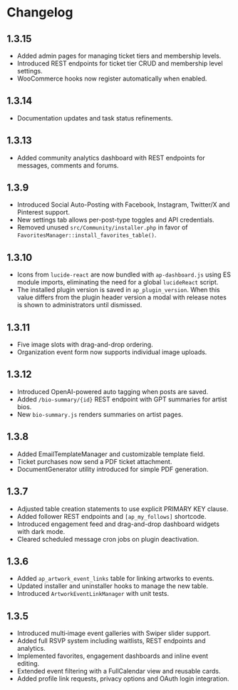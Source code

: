 # Changelog

## 1.3.15
- Added admin pages for managing ticket tiers and membership levels.
- Introduced REST endpoints for ticket tier CRUD and membership level settings.
- WooCommerce hooks now register automatically when enabled.

## 1.3.14
- Documentation updates and task status refinements.

## 1.3.13
- Added community analytics dashboard with REST endpoints for messages, comments and forums.

## 1.3.9
- Introduced Social Auto-Posting with Facebook, Instagram, Twitter/X and Pinterest support.
- New settings tab allows per-post-type toggles and API credentials.
- Removed unused `src/Community/installer.php` in favor of `FavoritesManager::install_favorites_table()`.

## 1.3.10
- Icons from `lucide-react` are now bundled with `ap-dashboard.js` using ES
  module imports, eliminating the need for a global `lucideReact` script.
- The installed plugin version is saved in `ap_plugin_version`. When this value
  differs from the plugin header version a modal with release notes is shown to
  administrators until dismissed.

## 1.3.11
- Five image slots with drag-and-drop ordering.
- Organization event form now supports individual image uploads.

## 1.3.12
- Introduced OpenAI-powered auto tagging when posts are saved.
- Added `/bio-summary/{id}` REST endpoint with GPT summaries for artist bios.
- New `bio-summary.js` renders summaries on artist pages.

## 1.3.8
- Added EmailTemplateManager and customizable template field.
- Ticket purchases now send a PDF ticket attachment.
- DocumentGenerator utility introduced for simple PDF generation.

## 1.3.7
- Adjusted table creation statements to use explicit PRIMARY KEY clause.
- Added follower REST endpoints and `[ap_my_follows]` shortcode.
- Introduced engagement feed and drag-and-drop dashboard widgets with dark mode.
- Cleared scheduled message cron jobs on plugin deactivation.

## 1.3.6
- Added `ap_artwork_event_links` table for linking artworks to events.
- Updated installer and uninstaller hooks to manage the new table.
- Introduced `ArtworkEventLinkManager` with unit tests.

## 1.3.5
- Introduced multi‑image event galleries with Swiper slider support.
- Added full RSVP system including waitlists, REST endpoints and analytics.
- Implemented favorites, engagement dashboards and inline event editing.
- Extended event filtering with a FullCalendar view and reusable cards.
- Added profile link requests, privacy options and OAuth login integration.

